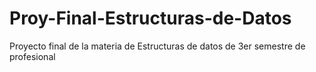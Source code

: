 # Proy-Final-Estructuras-de-Datos
Proyecto final de la materia de Estructuras de datos de 3er semestre de profesional
